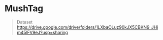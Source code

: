 # MushTag
> Dataset
https://drive.google.com/drive/folders/1LXbaOLuz90kJX5CBKN9_JHim45lFV9eJ?usp=sharing
